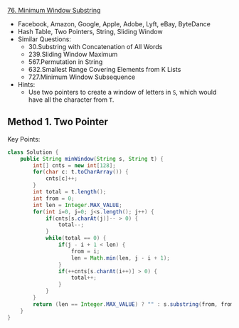 [76. Minimum Window Substring](https://leetcode.com/problems/minimum-window-substring/)

* Facebook, Amazon, Google, Apple, Adobe, Lyft, eBay, ByteDance
* Hash Table, Two Pointers, String, Sliding Window
* Similar Questions:
    * 30.Substring with Concatenation of All Words
    * 239.Sliding Window Maximum
    * 567.Permutation in String
    * 632.Smallest Range Covering Elements from K Lists
    * 727.Minimum Window Subsequence
* Hints:
    * Use two pointers to create a window of letters in `S`, which would have all the character from `T`.

## Method 1. Two Pointer
Key Points:

```java
class Solution {
    public String minWindow(String s, String t) {
        int[] cnts = new int[128];
        for(char c: t.toCharArray()) {
            cnts[c]++;
        }
        int total = t.length();
        int from = 0;
        int len = Integer.MAX_VALUE;
        for(int i=0, j=0; j<s.length(); j++) {
            if(cnts[s.charAt(j)]-- > 0) {
                total--;
            }
            while(total == 0) {
                if(j - i + 1 < len) {
                    from = i;
                    len = Math.min(len, j - i + 1);
                }
                if(++cnts[s.charAt(i++)] > 0) {
                    total++;
                }
            }
        }
        return (len == Integer.MAX_VALUE) ? "" : s.substring(from, from + len);
    }
}
```


